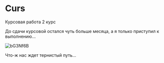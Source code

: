 # Curs
Курсовая работа 2 курс

До сдачи курсовой остался чуть больше месяца, а я только приступил к выполнению...

![bG3Nf6B](https://user-images.githubusercontent.com/70810051/165185009-1c242dc2-69f1-45dc-8b5a-9eb36d4c42cd.gif)


Что-ж нас ждет тернистый путь...


